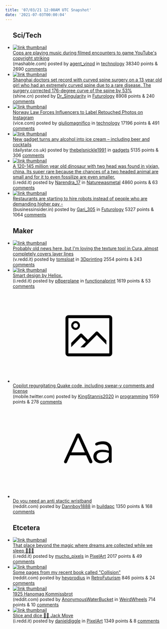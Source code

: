 ```yaml
---
title: '07/03/21 12:00AM UTC Snapshot'
date: '2021-07-03T00:00:04'
---
```

<ul>
<h2>Sci/Tech</h2>

<li><a href='https://mashable.com/article/police-playing-music-copyright-youtube-recording'><img src='https://b.thumbs.redditmedia.com/kKjQJK9pymMqf-1CDNyKuMJcBXM5KVLNEf4vopWK4_I.jpg' alt='link thumbnail'></a><div><div class='linkTitle'><a href='https://mashable.com/article/police-playing-music-copyright-youtube-recording'>Cops are playing music during filmed encounters to game YouTube's copyright striking</a></div>(mashable.com) posted by <a href='https://www.reddit.com/user/agent_vinod'>agent_vinod</a> in <a href='https://www.reddit.com/r/technology'>technology</a> 38340 points & 2690 <a href='https://www.reddit.com/r/technology/comments/oc3pyc/cops_are_playing_music_during_filmed_encounters/'>comments</a></div></li>

<li><a href='https://www.shine.cn/news/metro/2106281230/'><img src='https://b.thumbs.redditmedia.com/uYHvH2eBNboVo5xzs09n-pgcsmQOQmhCC31gnU6Vg9g.jpg' alt='link thumbnail'></a><div><div class='linkTitle'><a href='https://www.shine.cn/news/metro/2106281230/'>Shanghai doctors set record with curved spine surgery on a 13 year old girl who had an extremely curved spine due to a rare disease. The surgery corrected 176-degree curve of the spine by 53%</a></div>(shine.cn) posted by <a href='https://www.reddit.com/user/Dr_Singularity'>Dr_Singularity</a> in <a href='https://www.reddit.com/r/Futurology'>Futurology</a> 8908 points & 240 <a href='https://www.reddit.com/r/Futurology/comments/oc7g44/shanghai_doctors_set_record_with_curved_spine/'>comments</a></div></li>

<li><a href='https://www.vice.com/en/article/g5gd99/norway-law-forces-influencers-to-label-retouched-photos-on-instagram'><img src='https://b.thumbs.redditmedia.com/flAlkJ6PY-37cQ7QHSxUgtZTsCFnZUrkfOht05nzXhk.jpg' alt='link thumbnail'></a><div><div class='linkTitle'><a href='https://www.vice.com/en/article/g5gd99/norway-law-forces-influencers-to-label-retouched-photos-on-instagram'>Norway Law Forces Influencers to Label Retouched Photos on Instagram</a></div>(vice.com) posted by <a href='https://www.reddit.com/user/giuliomagnifico'>giuliomagnifico</a> in <a href='https://www.reddit.com/r/technology'>technology</a> 17196 points & 491 <a href='https://www.reddit.com/r/technology/comments/oce2ht/norway_law_forces_influencers_to_label_retouched/'>comments</a></div></li>

<li><a href='https://www.dailystar.co.uk/real-life/new-gadget-turns-any-alcohol-24440063'><img src='https://a.thumbs.redditmedia.com/iihf_EJi1mUTsy0EiBWxiVXSUdVcowKgYE_Ph1Jjua0.jpg' alt='link thumbnail'></a><div><div class='linkTitle'><a href='https://www.dailystar.co.uk/real-life/new-gadget-turns-any-alcohol-24440063'>New gadget turns any alcohol into ice cream – including beer and cocktails</a></div>(dailystar.co.uk) posted by <a href='https://www.reddit.com/user/thebelsnickle1991'>thebelsnickle1991</a> in <a href='https://www.reddit.com/r/gadgets'>gadgets</a> 5135 points & 306 <a href='https://www.reddit.com/r/gadgets/comments/oc7dt8/new_gadget_turns_any_alcohol_into_ice_cream/'>comments</a></div></li>

<li><a href='https://i.redd.it/gidn3oixaq871.jpg'><img src='https://a.thumbs.redditmedia.com/5MG-AvFYrLScNYMHA1XQT1bvhX-oF632KnIKTXPW3G0.jpg' alt='link thumbnail'></a><div><div class='linkTitle'><a href='https://i.redd.it/gidn3oixaq871.jpg'>A 120-145 million year old dinosaur with two head was found in yixian, china. Its super rare because the chances of a two headed animal are small and for it to even fossilize are even smaller.</a></div>(i.redd.it) posted by <a href='https://www.reddit.com/user/Narendra_17'>Narendra_17</a> in <a href='https://www.reddit.com/r/Naturewasmetal'>Naturewasmetal</a> 4860 points & 63 <a href='https://www.reddit.com/r/Naturewasmetal/comments/oc2x81/a_120145_million_year_old_dinosaur_with_two_head/'>comments</a></div></li>

<li><a href='https://www.businessinsider.in/policy/economy/news/restaurants-are-starting-to-hire-robots-instead-of-people-who-are-demanding-higher-pay/articleshow/84053058.cms'><img src='https://b.thumbs.redditmedia.com/IrcrAIoEBqTmTJcA806NZoTCwr5nM-OnXd3L5ujoZNA.jpg' alt='link thumbnail'></a><div><div class='linkTitle'><a href='https://www.businessinsider.in/policy/economy/news/restaurants-are-starting-to-hire-robots-instead-of-people-who-are-demanding-higher-pay/articleshow/84053058.cms'>Restaurants are starting to hire robots instead of people who are demanding higher pay -</a></div>(businessinsider.in) posted by <a href='https://www.reddit.com/user/Gari_305'>Gari_305</a> in <a href='https://www.reddit.com/r/Futurology'>Futurology</a> 5327 points & 1064 <a href='https://www.reddit.com/r/Futurology/comments/oc8h0q/restaurants_are_starting_to_hire_robots_instead/'>comments</a></div></li>

<h2>Maker</h2>

<li><a href='https://v.redd.it/bsgt3xx85r871'><img src='https://b.thumbs.redditmedia.com/KAtXBJP8ekS9XeXeBGcXobcPUP3U4purPegwlIx671Q.jpg' alt='link thumbnail'></a><div><div class='linkTitle'><a href='https://v.redd.it/bsgt3xx85r871'>Probably old news here, but I'm loving the texture tool in Cura, almost completely covers layer lines</a></div>(v.redd.it) posted by <a href='https://www.reddit.com/user/tomsloat'>tomsloat</a> in <a href='https://www.reddit.com/r/3Dprinting'>3Dprinting</a> 2554 points & 243 <a href='https://www.reddit.com/r/3Dprinting/comments/oc573u/probably_old_news_here_but_im_loving_the_texture/'>comments</a></div></li>

<li><a href='https://i.redd.it/9azqqftwek871.gif'><img src='https://b.thumbs.redditmedia.com/xmeTfwmPYUe_fBDXp9_I9pv7wo5UAjJ4D-s3UmKi71s.jpg' alt='link thumbnail'></a><div><div class='linkTitle'><a href='https://i.redd.it/9azqqftwek871.gif'>Smart design by Heliox.</a></div>(i.redd.it) posted by <a href='https://www.reddit.com/user/p8perplane'>p8perplane</a> in <a href='https://www.reddit.com/r/functionalprint'>functionalprint</a> 1619 points & 53 <a href='https://www.reddit.com/r/functionalprint/comments/oc7h3m/smart_design_by_heliox/'>comments</a></div></li>

<li><a href='https://mobile.twitter.com/mitsuhiko/status/1410886329924194309'><svg version='1.1' viewBox='-34 -14 104 64' preserveAspectRatio='xMidYMid meet' xmlns='http://www.w3.org/2000/svg' xmlns:xlink='http://www.w3.org/1999/xlink'>
    <title>link thumbnail</title>
    <path d='M32,4H4A2,2,0,0,0,2,6V30a2,2,0,0,0,2,2H32a2,2,0,0,0,2-2V6A2,2,0,0,0,32,4ZM4,30V6H32V30Z'></path>
    <path d='M8.92,14a3,3,0,1,0-3-3A3,3,0,0,0,8.92,14Zm0-4.6A1.6,1.6,0,1,1,7.33,11,1.6,1.6,0,0,1,8.92,9.41Z'></path>
    <path d='M22.78,15.37l-5.4,5.4-4-4a1,1,0,0,0-1.41,0L5.92,22.9v2.83l6.79-6.79L16,22.18l-3.75,3.75H15l8.45-8.45L30,24V21.18l-5.81-5.81A1,1,0,0,0,22.78,15.37Z'></path>
    </svg></a><div><div class='linkTitle'><a href='https://mobile.twitter.com/mitsuhiko/status/1410886329924194309'>Copilot regurgitating Quake code, including swear-y comments and license</a></div>(mobile.twitter.com) posted by <a href='https://www.reddit.com/user/KingStannis2020'>KingStannis2020</a> in <a href='https://www.reddit.com/r/programming'>programming</a> 1559 points & 278 <a href='https://www.reddit.com/r/programming/comments/oc9qj1/copilot_regurgitating_quake_code_including_sweary/'>comments</a></div></li>

<li><a href='https://www.reddit.com/r/buildapc/comments/oc6deb/do_you_need_an_anti_stactic_wristband/'><svg version='1.1' viewBox='-34 -12 104 64' preserveAspectRatio='xMidYMid slice' xmlns='http://www.w3.org/2000/svg' xmlns:xlink='http://www.w3.org/1999/xlink'>
    <title>text link thumbnail</title>
    <path d='M12.19,8.84a1.45,1.45,0,0,0-1.4-1h-.12a1.46,1.46,0,0,0-1.42,1L1.14,26.56a1.29,1.29,0,0,0-.14.59,1,1,0,0,0,1,1,1.12,1.12,0,0,0,1.08-.77l2.08-4.65h11l2.08,4.59a1.24,1.24,0,0,0,1.12.83,1.08,1.08,0,0,0,1.08-1.08,1.64,1.64,0,0,0-.14-.57ZM6.08,20.71l4.59-10.22,4.6,10.22Z'>
    </path>
    <path d='M32.24,14.78A6.35,6.35,0,0,0,27.6,13.2a11.36,11.36,0,0,0-4.7,1,1,1,0,0,0-.58.89,1,1,0,0,0,.94.92,1.23,1.23,0,0,0,.39-.08,8.87,8.87,0,0,1,3.72-.81c2.7,0,4.28,1.33,4.28,3.92v.5a15.29,15.29,0,0,0-4.42-.61c-3.64,0-6.14,1.61-6.14,4.64v.05c0,2.95,2.7,4.48,5.37,4.48a6.29,6.29,0,0,0,5.19-2.48V26.9a1,1,0,0,0,1,1,1,1,0,0,0,1-1.06V19A5.71,5.71,0,0,0,32.24,14.78Zm-.56,7.7c0,2.28-2.17,3.89-4.81,3.89-1.94,0-3.61-1.06-3.61-2.86v-.06c0-1.8,1.5-3,4.2-3a15.2,15.2,0,0,1,4.22.61Z'>
    </path>
    </svg></a><div><div class='linkTitle'><a href='https://www.reddit.com/r/buildapc/comments/oc6deb/do_you_need_an_anti_stactic_wristband/'>Do you need an anti stactic wristband</a></div>(reddit.com) posted by <a href='https://www.reddit.com/user/Dannboy1888'>Dannboy1888</a> in <a href='https://www.reddit.com/r/buildapc'>buildapc</a> 1350 points & 168 <a href='https://www.reddit.com/r/buildapc/comments/oc6deb/do_you_need_an_anti_stactic_wristband/'>comments</a></div></li>

<h2>Etcetera</h2>

<li><a href='https://i.redd.it/utq8ej6jfs871.jpg'><img src='https://b.thumbs.redditmedia.com/nYK9dCfO6hsRd8I3nGoqOsGxaRNSVRnomBwRfvxjvmk.jpg' alt='link thumbnail'></a><div><div class='linkTitle'><a href='https://i.redd.it/utq8ej6jfs871.jpg'>That place beyond the magic where dreams are collected while we sleep 🧚🌟🍄</a></div>(i.redd.it) posted by <a href='https://www.reddit.com/user/mucho_pixels'>mucho_pixels</a> in <a href='https://www.reddit.com/r/PixelArt'>PixelArt</a> 2017 points & 49 <a href='https://www.reddit.com/r/PixelArt/comments/oc8hc4/that_place_beyond_the_magic_where_dreams_are/'>comments</a></div></li>

<li><a href='https://www.reddit.com/gallery/oc83ec'><img src='https://b.thumbs.redditmedia.com/DoTnfeRECz0cYJkuXJDe0W-_G9JN3jRCPcvazsykg4M.jpg' alt='link thumbnail'></a><div><div class='linkTitle'><a href='https://www.reddit.com/gallery/oc83ec'>Some pages from my recent book called "Collision"</a></div>(reddit.com) posted by <a href='https://www.reddit.com/user/heyprodius'>heyprodius</a> in <a href='https://www.reddit.com/r/RetroFuturism'>RetroFuturism</a> 846 points & 24 <a href='https://www.reddit.com/r/RetroFuturism/comments/oc83ec/some_pages_from_my_recent_book_called_collision/'>comments</a></div></li>

<li><a href='https://www.reddit.com/gallery/ocbpc3'><img src='https://b.thumbs.redditmedia.com/Xf6IP5Nj9UXn7uGIFVTQx-LZFXoG5e5952h6KKlkpTE.jpg' alt='link thumbnail'></a><div><div class='linkTitle'><a href='https://www.reddit.com/gallery/ocbpc3'>1925 Hanomag Kommissbrot</a></div>(reddit.com) posted by <a href='https://www.reddit.com/user/AnonymousWaterBucket'>AnonymousWaterBucket</a> in <a href='https://www.reddit.com/r/WeirdWheels'>WeirdWheels</a> 714 points & 10 <a href='https://www.reddit.com/r/WeirdWheels/comments/ocbpc3/1925_hanomag_kommissbrot/'>comments</a></div></li>

<li><a href='https://i.redd.it/gi5mr9ix3s871.gif'><img src='https://b.thumbs.redditmedia.com/7v-CDAvFgKRQjUU5c1enYxmTy_-OH83q05CuE9NnEYI.jpg' alt='link thumbnail'></a><div><div class='linkTitle'><a href='https://i.redd.it/gi5mr9ix3s871.gif'>Slice and dice 👠🔪 Jack Move</a></div>(i.redd.it) posted by <a href='https://www.reddit.com/user/danieldiggle'>danieldiggle</a> in <a href='https://www.reddit.com/r/PixelArt'>PixelArt</a> 1349 points & 8 <a href='https://www.reddit.com/r/PixelArt/comments/oc7ja8/slice_and_dice_jack_move/'>comments</a></div></li>

</ul>
